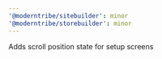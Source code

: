 ```yaml
---
'@moderntribe/sitebuilder': minor
'@moderntribe/storebuilder': minor
---
```


Adds scroll position state for setup screens
